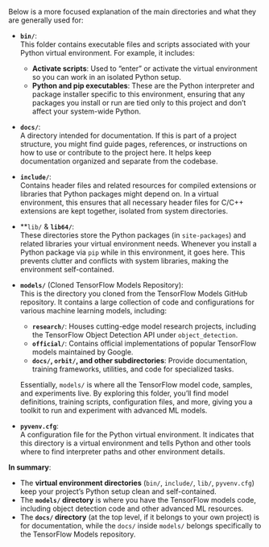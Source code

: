 Below is a more focused explanation of the main directories and what they are generally used for:

- **`bin/`**:  
  This folder contains executable files and scripts associated with your Python virtual environment. For example, it includes:
  - **Activate scripts**: Used to “enter” or activate the virtual environment so you can work in an isolated Python setup.
  - **Python and pip executables**: These are the Python interpreter and package installer specific to this environment, ensuring that any packages you install or run are tied only to this project and don’t affect your system-wide Python.

- **`docs/`**:  
  A directory intended for documentation. If this is part of a project structure, you might find guide pages, references, or instructions on how to use or contribute to the project here. It helps keep documentation organized and separate from the codebase.

- **`include/`**:  
  Contains header files and related resources for compiled extensions or libraries that Python packages might depend on. In a virtual environment, this ensures that all necessary header files for C/C++ extensions are kept together, isolated from system directories.

- **`lib/` & **`lib64/`**:  
  These directories store the Python packages (in `site-packages`) and related libraries your virtual environment needs. Whenever you install a Python package via `pip` while in this environment, it goes here. This prevents clutter and conflicts with system libraries, making the environment self-contained.

- **`models/`** (Cloned TensorFlow Models Repository):  
  This is the directory you cloned from the TensorFlow Models GitHub repository. It contains a large collection of code and configurations for various machine learning models, including:
  - **`research/`**: Houses cutting-edge model research projects, including the TensorFlow Object Detection API under `object_detection`.
  - **`official/`**: Contains official implementations of popular TensorFlow models maintained by Google.
  - **`docs/`, `orbit/`, and other subdirectories**: Provide documentation, training frameworks, utilities, and code for specialized tasks.
  
  Essentially, `models/` is where all the TensorFlow model code, samples, and experiments live. By exploring this folder, you’ll find model definitions, training scripts, configuration files, and more, giving you a toolkit to run and experiment with advanced ML models.

- **`pyvenv.cfg`**:  
  A configuration file for the Python virtual environment. It indicates that this directory is a virtual environment and tells Python and other tools where to find interpreter paths and other environment details.

**In summary**:  
- The **virtual environment directories** (`bin/`, `include/`, `lib/`, `pyvenv.cfg`) keep your project’s Python setup clean and self-contained.  
- The **`models/` directory** is where you have the TensorFlow models code, including object detection code and other advanced ML resources.  
- The **`docs/` directory** (at the top level, if it belongs to your own project) is for documentation, while the `docs/` inside `models/` belongs specifically to the TensorFlow Models repository.